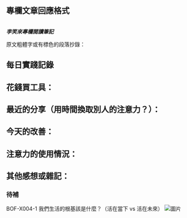 ## 專欄文章回應格式

![]()

***李笑來專欄閱讀筆記***

原文粗體字或有標色的段落抄錄：



## 每日實踐記錄

**花錢買工具：**
-

**最近的分享（用時間換取別人的注意力？）：**
-

**今天的改善：**
-

**注意力的使用情況：**
-

**其他感想或雜記：**
-


### 待補
BOF-X004-1
我們生活的根基該是什麼？（活在當下 vs 活在未來）
![圖片](https://c6.staticflickr.com/9/8515/29285153965_61c3bcb7ea.jpg)
